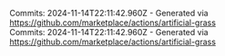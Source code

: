 Commits: 2024-11-14T22:11:42.960Z - Generated via https://github.com/marketplace/actions/artificial-grass
<br>
Commits: 2024-11-14T22:11:42.960Z - Generated via https://github.com/marketplace/actions/artificial-grass
<br>
